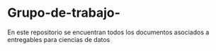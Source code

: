 # Grupo-de-trabajo-
En este repositorio se encuentran todos los documentos asociados a entregables para ciencias de datos
